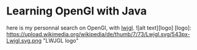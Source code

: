 # Learning OpenGl with Java
here is my personnal search on OpenGl, with [lwjgl](https://www.lwjgl.org/guide).
![alt text][logo]
[logo]: https://upload.wikimedia.org/wikipedia/de/thumb/7/73/Lwjgl.svg/543px-Lwjgl.svg.png "LWJGL logo"

